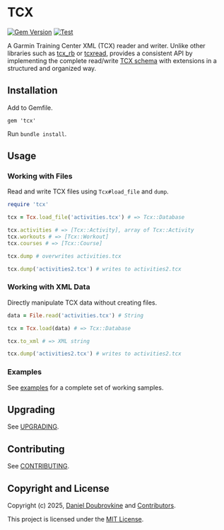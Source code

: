 # TCX

[![Gem Version](https://badge.fury.io/rb/tcx.svg)](https://badge.fury.io/rb/tcx)
[![Test](https://github.com/dblock/tcx/actions/workflows/test.yml/badge.svg?branch=master)](https://github.com/dblock/tcx/actions/workflows/test.yml)

A Garmin Training Center XML (TCX) reader and writer. Unlike other libraries such as [tcx_rb](https://github.com/keithdoggett/tcx_rb) or [tcxread](https://github.com/firefly-cpp/tcxread), provides a consistent API by implementing the complete read/write [TCX schema](https://www8.garmin.com/xmlschemas/TrainingCenterDatabasev2.xsd) with extensions in a structured and organized way.

## Installation

Add to Gemfile.

```
gem 'tcx'
```

Run `bundle install`.

## Usage

### Working with Files

Read and write TCX files using `Tcx#load_file` and `dump`. 

```ruby
require 'tcx'

tcx = Tcx.load_file('activities.tcx') # => Tcx::Database

tcx.activities # => [Tcx::Activity], array of Tcx::Activity
tcx.workouts # => [Tcx::Workout]
tcx.courses # => [Tcx::Course]

tcx.dump # overwrites activities.tcx

tcx.dump('activities2.tcx') # writes to activities2.tcx
```

### Working with XML Data

Directly manipulate TCX data without creating files.

```ruby
data = File.read('activities.tcx') # String

tcx = Tcx.load(data) # => Tcx::Database

tcx.to_xml # => XML string

tcx.dump('activities2.tcx') # writes to activities2.tcx
```

### Examples

See [examples](examples) for a complete set of working samples.

## Upgrading

See [UPGRADING](UPGRADING.md).

## Contributing

See [CONTRIBUTING](CONTRIBUTING.md).

## Copyright and License

Copyright (c) 2025, [Daniel Doubrovkine](https://twitter.com/dblockdotorg) and [Contributors](CHANGELOG.md).

This project is licensed under the [MIT License](LICENSE.md).
